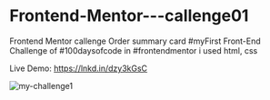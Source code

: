 # Frontend-Mentor---callenge01
Frontend Mentor callenge Order summary card
#myFirst
Front-End Challenge of #100daysofcode in #frontendmentor
i used html, css

Live Demo: https://lnkd.in/dzy3kGsC

![my-challenge1](https://user-images.githubusercontent.com/72417447/170528131-f8c63262-f612-4915-9615-817fa4c16e25.PNG)

